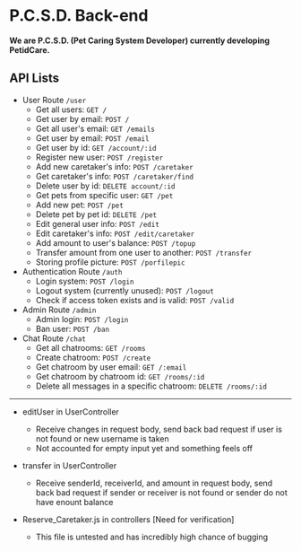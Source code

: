 # P.C.S.D. Back-end

**We are P.C.S.D. (Pet Caring System Developer) currently developing PetidCare.**

## API Lists
- User Route `/user`
    - Get all users: `GET /`
    - Get user by email: `POST /`
    - Get all user's email: `GET /emails`
    - Get user by email: `POST /email`
    - Get user by id: `GET /account/:id`
    - Register new user: `POST /register`
    - Add new caretaker's info: `POST /caretaker`
    - Get caretaker's info: `POST /caretaker/find`
    - Delete user by id: `DELETE account/:id`
    - Get pets from specific user: `GET /pet`
    - Add new pet: `POST /pet`
    - Delete pet by pet id: `DELETE /pet`
    - Edit general user info: `POST /edit`
    - Edit caretaker's info: `POST /edit/caretaker`
    - Add amount to user's balance: `POST /topup`
    - Transfer amount from one user to another: `POST /transfer`
    - Storing profile picture: `POST /porfilepic`
- Authentication Route `/auth`
    - Login system: `POST /login`
    - Logout system (currently unused): `POST /logout`
    - Check if access token exists and is valid: `POST /valid`
- Admin Route `/admin`
    - Admin login: `POST /login`
    - Ban user: `POST /ban`
- Chat Route `/chat`
    - Get all chatrooms: `GET /rooms`
    - Create chatroom: `POST /create`
    - Get chatroom by user email: `GET /:email`
    - Get chatroom by chatroom id: `GET /rooms/:id`
    - Delete all messages in a specific chatroom: `DELETE /rooms/:id`

---

- editUser in UserController
    - Receive changes in request body, send back bad request if user is not found or new username is taken 
    - Not accounted for empty input yet and something feels off

- transfer in UserController
    - Receive senderId, receiverId, and amount in request body, send back bad request if sender or receiver is not found or sender do not have enount balance

- Reserve_Caretaker.js in controllers [Need for verification]
    - This file is untested and has incredibly high chance of bugging